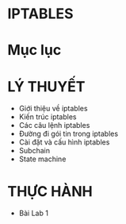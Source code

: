 # IPTABLES

# Mục lục

# LÝ THUYẾT
- Giới thiệu về iptables
- Kiến trúc iptables
- Các câu lệnh iptables
- Đường đi gói tin trong iptables
- Cài đặt và cấu hình iptables
- Subchain
- State machine

# THỰC HÀNH
- Bài Lab 1
